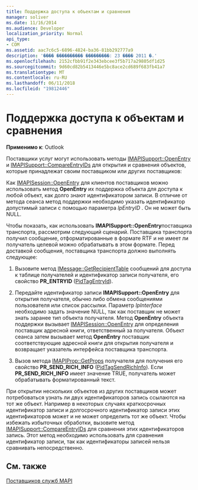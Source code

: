 ```yaml
---
title: Поддержка доступа к объектам и сравнения
manager: soliver
ms.date: 11/16/2014
ms.audience: Developer
localization_priority: Normal
api_type:
- COM
ms.assetid: aac7c6c5-6896-4824-ba36-81bb292777a9
description: '���� ���������� ���������: 23 ���� 2011 �.'
ms.openlocfilehash: 2152cfbb91f2e343ebcee3f5b717a29805df1d25
ms.sourcegitcommit: 9d60cd82b5413446e5bc8ace2cd689f683fb41a7
ms.translationtype: MT
ms.contentlocale: ru-RU
ms.lasthandoff: 06/11/2018
ms.locfileid: "19812446"
---
```

# <a name="supporting-object-access-and-comparison"></a>Поддержка доступа к объектам и сравнения

  
  
**Применимо к**: Outlook 
  
Поставщики услуг могут использовать методы [IMAPISupport::OpenEntry](imapisupport-openentry.md) и [IMAPISupport::CompareEntryIDs](imapisupport-compareentryids.md) для открытия и сравнения объектов, которые принадлежат своим поставщиком или других поставщиков: 
  
Как [IMAPISession::OpenEntry](imapisession-openentry.md) для клиентов поставщиков можно использовать метод **OpenEntry** их поддержка объекта для доступа к любой объект, как долго знают идентификатором записи. В отличие от метода сеанса метод поддержки необходимо указать идентификатор допустимый записи с помощью параметра _lpEntryID_ . Он не может быть NULL. 
  
Чтобы показать, как использовать **IMAPISupport::OpenEntry**поставщика транспорта, рассмотрим следующий сценарий. Поставщика транспорта получил сообщение, отформатированные в формате RTF и не имеет ли получатель целевой можно обрабатывать в этом формате. Перед доставкой сообщения, поставщика транспорта должно выполнять следующее:
  
1. Вызовите метод [IMessage::GetRecipientTable](imessage-getrecipienttable.md) сообщений для доступа к таблице получателей и идентификатор записи получателя, его свойство **PR_ENTRYID** ([PidTagEntryId](pidtagentryid-canonical-property.md)).
    
2. Передайте идентификатор записи **IMAPISupport::OpenEntry** для открытия получателя, обычно либо обмена сообщениями пользователя или список рассылки. Параметр _lpInterface_ необходимо задать значение NULL, так как поставщик не может знать заранее тип объекта получателя. Метод **OpenEntry** объекта поддержки вызывает [IMAPISession::OpenEntry](imapisession-openentry.md) для определения поставщик адресной книги, ответственный за получателя. Объект сеанса затем вызывает метод **OpenEntry** поставщик соответствующие адресной книги для открытия получателя и возвращает указатель интерфейса поставщика транспорта. 
    
3. Вызов метода [IMAPIProp::GetProps](imapiprop-getprops.md) получателя для получения его свойство **PR_SEND_RICH_INFO** ([PidTagSendRichInfo](pidtagsendrichinfo-canonical-property.md)). Если **PR_SEND_RICH_INFO** имеет значение TRUE, получатель может обрабатывать форматированный текст. 
    
При открытии нескольких объектов из других поставщиков может потребоваться узнать ли двух идентификаторов запись ссылаются на тот же объект. Например в некоторых случаях краткосрочных идентификатор записи и долгосрочного идентификатор записи этих идентификаторов может и не может определить тот же объект. Чтобы избежать избыточных обработки, вызовите метод [IMAPISupport::CompareEntryIDs](imapisupport-compareentryids.md) для сравнения этих идентификаторов запись. Этот метод необходимо использовать для сравнения идентификатор записи, так как идентификаторы записей нельзя сравнивать непосредственно. 
  
## <a name="see-also"></a>См. также



[Поставщиков служб MAPI](mapi-service-providers.md)

